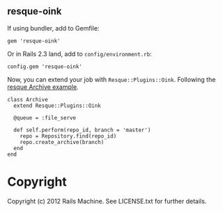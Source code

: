 resque-oink
-----------

If using bundler, add to Gemfile:

    gem 'resque-oink'

Or in Rails 2.3 land, add to `config/environment.rb`:

    config.gem 'resque-oink'


Now, you can extend your job with `Resque::Plugins::Oink`. Following the [resque Archive example](https://github.com/defunkt/resque).

    class Archive
      extend Resque::Plugins::Oink

      @queue = :file_serve
    
      def self.perform(repo_id, branch = 'master')
        repo = Repository.find(repo_id)
        repo.create_archive(branch)
      end
    end   


Copyright
=========

Copyright (c) 2012 Rails Machine. See LICENSE.txt for
further details.

